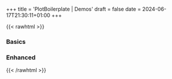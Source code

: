 +++
title = 'PlotBoilerplate | Demos'
draft = false
date = 2024-06-17T21:30:11+01:00
+++

{{< rawhtml >}}
<!-- Note: this document is generated by a bash script. Do not modify manually. -->

<h3>Basics</h3>
<div class="full-width align-center">
   <div class="demo-box-basic">
      <a class="no-decoration" href="/repo/demos/basic-BezierPath/index.html">
         <div style="background-image: url('https://plotboilerplate.io/repo/screenshots/screenshot-20200513-basic-bezierpath.png');"></div>
      </a>
   </div>
   <div class="demo-box-basic">
      <a class="no-decoration" href="/repo/demos/basic-Circle/index.html">
         <div style="background-image: url('https://plotboilerplate.io/repo/screenshots/screenshot-20200518-basic-circle.png');"></div>
      </a>
   </div>
   <div class="demo-box-basic">
      <a class="no-decoration" href="/repo/demos/basic-CircleSector/index.html">
         <div style="background-image: url('https://plotboilerplate.io/repo/screenshots/screenshot-20210110-0-circlesector.png');"></div>
      </a>
   </div>
   <div class="demo-box-basic">
      <a class="no-decoration" href="/repo/demos/basic-Line/index.html">
         <div style="background-image: url('https://plotboilerplate.io/repo/screenshots/screenshot-20200518-basic-line.png');"></div>
      </a>
   </div>
   <div class="demo-box-basic">
      <a class="no-decoration" href="/repo/demos/basic-PBImage/index.html">
         <div style="background-image: url('https://plotboilerplate.io/repo/screenshots/screenshot-20200518-basic-image.png');"></div>
      </a>
   </div>
   <div class="demo-box-basic">
      <a class="no-decoration" href="/repo/demos/basic-PBText/index.html">
         <div style="background-image: url('https://plotboilerplate.io/repo/screenshots/screenshot-20211124-basic-text.png');"></div>
      </a>
   </div>
   <div class="demo-box-basic">
      <a class="no-decoration" href="/repo/demos/basic-Polygon/index.html">
         <div style="background-image: url('https://plotboilerplate.io/repo/screenshots/screenshot-20210330-basic-polygon.png');"></div>
      </a>
   </div>
   <div class="demo-box-basic">
      <a class="no-decoration" href="/repo/demos/basic-Triangle/index.html">
         <div style="background-image: url('https://plotboilerplate.io/repo/screenshots/screenshot-20200518-basic-triangle.png');"></div>
      </a>
   </div>
   <div class="demo-box-basic">
      <a class="no-decoration" href="/repo/demos/basic-Vector/index.html">
         <div style="background-image: url('https://plotboilerplate.io/repo/screenshots/screenshot-20200518-basic-vector.png');"></div>
      </a>
   </div>
   <div class="demo-box-basic">
      <a class="no-decoration" href="/repo/demos/basic-VEllipse/index.html">
         <div style="background-image: url('https://plotboilerplate.io/repo/screenshots/screenshot-20200518-basic-vellipse.png');"></div>
      </a>
   </div>
   <div class="demo-box-basic">
      <a class="no-decoration" href="/repo/demos/basic-VEllipseSector/index.html">
         <div style="background-image: url('https://plotboilerplate.io/repo/screenshots/screenshot-20210324-basic-elliptic-sector.png');"></div>
      </a>
   </div>
   <div class="demo-box-basic">
      <a class="no-decoration" href="/repo/demos/basic-Vertex/index.html">
         <div style="background-image: url('https://plotboilerplate.io/repo/screenshots/screenshot-20200518-basic-vertex.png');"></div>
      </a>
   </div>
</div>
<h3>Enhanced</h3>
<div class="full-width align-center">
   <div class="demo-box">
      <a class="no-decoration" href="/repo/demos/00-simple/index.html">
         <div style="background-image: url('https://plotboilerplate.io/repo/screenshots/screenshot-20190220_3_simpledemo.png');"></div>
      </a>
   </div>
   <div class="demo-box">
      <a class="no-decoration" href="/repo/demos/01-image/index.html">
         <div style="background-image: url('https://plotboilerplate.io/repo/screenshots/preview-image-large.png');"></div>
      </a>
   </div>
   <div class="demo-box">
      <a class="no-decoration" href="/repo/demos/02-line-point-distance/index.html">
         <div style="background-image: url('https://plotboilerplate.io/repo/screenshots/screenshot-20190220_2_line-to-point.png');"></div>
      </a>
   </div>
   <div class="demo-box">
      <a class="no-decoration" href="/repo/demos/03-random-scripture/index.html">
         <div style="background-image: url('https://plotboilerplate.io/repo/screenshots/screenshot-20190117-0-random-scripture.png');"></div>
      </a>
   </div>
   <div class="demo-box">
      <a class="no-decoration" href="/repo/demos/04-vectorfield/index.html">
         <div style="background-image: url('https://plotboilerplate.io/repo/screenshots/screenshot-20190220_1_vectorfield.png');"></div>
      </a>
   </div>
   <div class="demo-box">
      <a class="no-decoration" href="/repo/demos/05-circumcircle-animation/index.html">
         <div style="background-image: url('https://plotboilerplate.io/repo/screenshots/screenshot-20190415_1_circumcircles.png');"></div>
      </a>
   </div>
   <div class="demo-box">
      <a class="no-decoration" href="/repo/demos/06-feigenbaum/index.html">
         <div style="background-image: url('https://plotboilerplate.io/repo/screenshots/screenshot-20181212_3_feigenbaum.png');"></div>
      </a>
   </div>
   <div class="demo-box">
      <a class="no-decoration" href="/repo/demos/07-voronoi-and-delaunay/index.html">
         <div style="background-image: url('https://plotboilerplate.io/repo/screenshots/screenshot-20190416_0_voronoi_delaunay.png');"></div>
      </a>
   </div>
   <div class="demo-box">
      <a class="no-decoration" href="/repo/demos/08-walking-triangles/index.html">
         <div style="background-image: url('https://plotboilerplate.io/repo/screenshots/screenshot-20190911_0_walking_triangles.png');"></div>
      </a>
   </div>
   <div class="demo-box">
      <a class="no-decoration" href="/repo/demos/09-circular-distance-graph/index.html">
         <div style="background-image: url('https://plotboilerplate.io/repo/screenshots/screenshot-20191218-circular-distance-walk.png');"></div>
      </a>
   </div>
   <div class="demo-box">
      <a class="no-decoration" href="/repo/demos/10-bezier-animation-gsap/index.html">
         <div style="background-image: url('https://plotboilerplate.io/repo/screenshots/screenshot-20191218-tweenmax-bezier-animation.png');"></div>
      </a>
   </div>
   <div class="demo-box">
      <a class="no-decoration" href="/repo/demos/11-bezier-perpendiculars/index.html">
         <div style="background-image: url('https://plotboilerplate.io/repo/screenshots/screenshot-20191218-bezier-perpendiculars.png');"></div>
      </a>
   </div>
   <div class="demo-box">
      <a class="no-decoration" href="/repo/demos/12-trace-bspline/index.html">
         <div style="background-image: url('https://plotboilerplate.io/repo/screenshots/screenshot-20191218-tracing-bsplines.png');"></div>
      </a>
   </div>
   <div class="demo-box">
      <a class="no-decoration" href="/repo/demos/13-lissajous/index.html">
         <div style="background-image: url('https://plotboilerplate.io/repo/screenshots/screenshot-20191229-lissajous.png');"></div>
      </a>
   </div>
   <div class="demo-box">
      <a class="no-decoration" href="/repo/demos/14-pursuit-curves/index.html">
         <div style="background-image: url('https://plotboilerplate.io/repo/screenshots/screenshot-20200114-pursuit-curves.png');"></div>
      </a>
   </div>
   <div class="demo-box">
      <a class="no-decoration" href="/repo/demos/15-leaf-venation-patterns/index.html">
         <div style="background-image: url('https://plotboilerplate.io/repo/screenshots/screenshot-20200317-leaf-venation-test.png');"></div>
      </a>
   </div>
   <div class="demo-box">
      <a class="no-decoration" href="/repo/demos/16-morley-trisectors/index.html">
         <div style="background-image: url('https://plotboilerplate.io/repo/screenshots/screenshot-20200317-morley-triangle.png');"></div>
      </a>
   </div>
   <div class="demo-box">
      <a class="no-decoration" href="/repo/demos/17-hobby-curves/index.html">
         <div style="background-image: url('https://plotboilerplate.io/repo/screenshots/screenshot-20200414-0-Hobby-and-cubic-spline-path.png');"></div>
      </a>
   </div>
   <div class="demo-box">
      <a class="no-decoration" href="/repo/demos/18-relative-neighbourhood-graph/index.html">
         <div style="background-image: url('https://plotboilerplate.io/repo/screenshots/screenshot-20200427-relative-neighbour-graph-urquhart.png');"></div>
      </a>
   </div>
   <div class="demo-box">
      <a class="no-decoration" href="/repo/demos/19-convex-polygon-incircle/index.html">
         <div style="background-image: url('https://plotboilerplate.io/repo/screenshots/screenshot-20200506-convex-polygon-incircle.png');"></div>
      </a>
   </div>
   <div class="demo-box">
      <a class="no-decoration" href="/repo/demos/20-pattern-gradient/index.html">
         <div style="background-image: url('https://plotboilerplate.io/repo/screenshots/screenshot-20200526-0-pattern-gradient.png');"></div>
      </a>
   </div>
   <div class="demo-box">
      <a class="no-decoration" href="/repo/demos/21-parquet-deformation/index.html">
         <div style="background-image: url('https://plotboilerplate.io/repo/screenshots/screenshot-20200622-0-parquet-transformation.png');"></div>
      </a>
   </div>
   <div class="demo-box">
      <a class="no-decoration" href="/repo/demos/22-threejs/index.html">
         <div style="background-image: url('https://plotboilerplate.io/repo/screenshots/screenshot-20201019-threejs-highres.png');"></div>
      </a>
   </div>
   <div class="demo-box">
      <a class="no-decoration" href="/repo/demos/23-bezier-point-distance/index.html">
         <div style="background-image: url('https://plotboilerplate.io/repo/screenshots/screenshot-20200724-0-bezier-point-distance.png');"></div>
      </a>
   </div>
   <div class="demo-box">
      <a class="no-decoration" href="/repo/demos/24-two-circles-radical-line/index.html">
         <div style="background-image: url('https://plotboilerplate.io/repo/screenshots/screenshot-20200907-circle-intersection-radical-line.png');"></div>
      </a>
   </div>
   <div class="demo-box">
      <a class="no-decoration" href="/repo/demos/25-multiple-circle-intersections/index.html">
         <div style="background-image: url('https://plotboilerplate.io/repo/screenshots/screenshot-20201029-0-multiple-circle-intersections-rainbow.png');"></div>
      </a>
   </div>
   <div class="demo-box">
      <a class="no-decoration" href="/repo/demos/26-girih/index.html">
         <div style="background-image: url('https://plotboilerplate.io/repo/screenshots/screenshot-20201101-0-girih-basic-tiles.png');"></div>
      </a>
   </div>
   <div class="demo-box">
      <a class="no-decoration" href="/repo/demos/27-polygon-intersection-greinerhormann/index.html">
         <div style="background-image: url('https://plotboilerplate.io/repo/screenshots/screenshot-20201130-0-polygon-intersection-greiner-hormann.png');"></div>
      </a>
   </div>
   <div class="demo-box">
      <a class="no-decoration" href="/repo/demos/28-draw-to-svg/index.html">
         <div style="background-image: url('https://plotboilerplate.io/repo/screenshots/screenshot-20210106-1-draw-svg.png');"></div>
      </a>
   </div>
   <div class="demo-box">
      <a class="no-decoration" href="/repo/demos/29-threejs-voronoi/index.html">
         <div style="background-image: url('https://plotboilerplate.io/repo/screenshots/screenshot-20210111-0-threejs-voronoi.png');"></div>
      </a>
   </div>
   <div class="demo-box">
      <a class="no-decoration" href="/repo/demos/30-function-plot/index.html">
         <div style="background-image: url('https://plotboilerplate.io/repo/screenshots/screenshot-20210203-0-function-plot-test.png');"></div>
      </a>
   </div>
   <div class="demo-box">
      <a class="no-decoration" href="/repo/demos/31-path-draw/index.html">
         <div style="background-image: url('https://plotboilerplate.io/repo/screenshots/screenshot-20210219-0-path-data-transformation.png');"></div>
      </a>
   </div>
   <div class="demo-box">
      <a class="no-decoration" href="/repo/demos/32-ellipse-to-bezier/index.html">
         <div style="background-image: url('https://plotboilerplate.io/repo/screenshots/screenshot-20210324-0-elliptic-sectors-to-bezier.png');"></div>
      </a>
   </div>
   <div class="demo-box">
      <a class="no-decoration" href="/repo/demos/33-depth-mesh/index.html">
         <div style="background-image: url('https://plotboilerplate.io/repo/screenshots/screenshot-20210414-0-rhombicdodecahedron.png');"></div>
      </a>
   </div>
   <div class="demo-box">
      <a class="no-decoration" href="/repo/demos/34-polynomial-interpolation/index.html">
         <div style="background-image: url('https://plotboilerplate.io/repo/screenshots/screenshot-20210531-polynom-interpolation.png');"></div>
      </a>
   </div>
   <div class="demo-box">
      <a class="no-decoration" href="/repo/demos/35-curvature-of-cubic-bezier/index.html">
         <div style="background-image: url('https://plotboilerplate.io/repo/screenshots/screenshot-20210531-0-curvature-of-cubic-bezier-curve.png');"></div>
      </a>
   </div>
   <div class="demo-box">
      <a class="no-decoration" href="/repo/demos/36-lightning-algorithm/index.html">
         <div style="background-image: url('https://plotboilerplate.io/repo/screenshots/screenshot-20211006-4-lightning-algorithm.png');"></div>
      </a>
   </div>
   <div class="demo-box">
      <a class="no-decoration" href="/repo/demos/37-conways-game-of-life/index.html">
         <div style="background-image: url('https://plotboilerplate.io/repo/screenshots/screenshot-20211108-1-conway.png');"></div>
      </a>
   </div>
   <div class="demo-box">
      <a class="no-decoration" href="/repo/demos/38-geometric-skeletonization/index.html">
         <div style="background-image: url('https://plotboilerplate.io/repo/screenshots/screenshot-20220110-0-polygon-skeletonization.png');"></div>
      </a>
   </div>
   <div class="demo-box">
      <a class="no-decoration" href="/repo/demos/39-bezierpath-to-polygon/index.html">
         <div style="background-image: url('https://plotboilerplate.io/repo/screenshots/screenshot-20220429-bezierpath-to-polygon.png');"></div>
      </a>
   </div>
   <div class="demo-box">
      <a class="no-decoration" href="/repo/demos/40-clipped-texture-draw/index.html">
         <div style="background-image: url('https://plotboilerplate.io/repo/screenshots/screenshot-20220428-texture-polygon-clipping.png');"></div>
      </a>
   </div>
   <div class="demo-box">
      <a class="no-decoration" href="/repo/demos/41-raindrops/index.html">
         <div style="background-image: url('https://plotboilerplate.io/repo/screenshots/screenshot-20220601-raindrops-1.png');"></div>
      </a>
   </div>
   <div class="demo-box">
      <a class="no-decoration" href="/repo/demos/42-hicks-hexagons/index.html">
         <div style="background-image: url('https://plotboilerplate.io/repo/screenshots/screenshot-20220607-0-Hicks-Hexagons.png');"></div>
      </a>
   </div>
   <div class="demo-box">
      <a class="no-decoration" href="/repo/demos/43-circle-packing/index.html">
         <div style="background-image: url('https://plotboilerplate.io/repo/screenshots/screenshot-20220927-0-circle-packing-all-intersections.png');"></div>
      </a>
   </div>
   <div class="demo-box">
      <a class="no-decoration" href="/repo/demos/44-truchet-tiles/index.html">
         <div style="background-image: url('https://plotboilerplate.io/repo/screenshots/screenshot-20221010-1-truchet-tiles-bright.png');"></div>
      </a>
   </div>
   <div class="demo-box">
      <a class="no-decoration" href="/repo/demos/45-bezier-curvature-animation/index.html">
         <div style="background-image: url('https://plotboilerplate.io/repo/screenshots/screenshot-20230123-0-curvature-bezier-path-animation.png');"></div>
      </a>
   </div>
   <div class="demo-box">
      <a class="no-decoration" href="/repo/demos/46-simple-audio-control/index.html">
         <div style="background-image: url('https://plotboilerplate.io/repo/screenshots/screenshot-20230201-synthesizer.png');"></div>
      </a>
   </div>
   <div class="demo-box">
      <a class="no-decoration" href="/repo/demos/47-closest-vector-projection-on-polygon/index.html">
         <div style="background-image: url('https://plotboilerplate.io/repo/screenshots/screenshot-20230926-0-polygon-line-intersections.png');"></div>
      </a>
   </div>
   <div class="demo-box">
      <a class="no-decoration" href="/repo/demos/48-contour-plot/index.html">
         <div style="background-image: url('https://plotboilerplate.io/repo/screenshots/screenshot-20231103-0-contour-plot.png');"></div>
      </a>
   </div>
   <div class="demo-box">
      <a class="no-decoration" href="/repo/demos/49-polygon-inside-polygon/index.html">
         <div style="background-image: url('https://plotboilerplate.io/repo/screenshots/screenshot-20231124-0-polygon-inside-polygon-check.png');"></div>
      </a>
   </div>
   <div class="demo-box">
      <a class="no-decoration" href="/repo/demos/50-reuleaux-polygons/index.html">
         <div style="background-image: url('https://plotboilerplate.io/repo/screenshots/screenshot-20240130-0-reuleaux.png');"></div>
      </a>
   </div>
   <div class="demo-box">
      <a class="no-decoration" href="/repo/demos/51-polygons-with-rounded-edges/index.html">
         <div style="background-image: url('https://plotboilerplate.io/repo/screenshots/screenshot-20240206-0-polygons-with-round-edges.png');"></div>
      </a>
   </div>
   <div class="demo-box">
      <a class="no-decoration" href="/repo/demos/52-metacircles/index.html">
         <div style="background-image: url('https://plotboilerplate.io/repo/screenshots/screenshot-20240226-1-metaballs.png');"></div>
      </a>
   </div>
   <div class="demo-box">
      <a class="no-decoration" href="/repo/demos/53-circle-sector-intersections/index.html">
         <div style="background-image: url('https://plotboilerplate.io/repo/screenshots/screenshot-20240309-0-circle-sector-intersections.png');"></div>
      </a>
   </div>
   <div class="demo-box">
      <a class="no-decoration" href="/repo/demos/extended-arrows/index.html">
         <div style="background-image: url('https://plotboilerplate.io/repo/screenshots/screenshot-20230929-0-extented-arrow-demo.png');"></div>
      </a>
   </div>
   <div class="demo-box">
      <a class="no-decoration" href="/repo/demos/extended-bezier-trim/index.html">
         <div style="background-image: url('https://plotboilerplate.io/repo/screenshots/screenshot-20231007-0-trim-bezier-curves.png');"></div>
      </a>
   </div>
   <div class="demo-box">
      <a class="no-decoration" href="/repo/demos/extended-circle-line-intersection/index.html">
         <div style="background-image: url('https://plotboilerplate.io/repo/screenshots/screenshot-20220910-extended-circle-line-intersection.png');"></div>
      </a>
   </div>
   <div class="demo-box">
      <a class="no-decoration" href="/repo/demos/extended-dashed-lines/index.html">
         <div style="background-image: url('https://plotboilerplate.io/repo/screenshots/screenshot-20231007-0-dashed-lines.png');"></div>
      </a>
   </div>
   <div class="demo-box">
      <a class="no-decoration" href="/repo/demos/extended-elliptic-conversion/index.html">
         <div style="background-image: url('https://plotboilerplate.io/repo/screenshots/screenshot-20230103-0-extended-elliptic-conversion.png');"></div>
      </a>
   </div>
   <div class="demo-box">
      <a class="no-decoration" href="/repo/demos/extended-svg-path-import/index.html">
         <div style="background-image: url('https://plotboilerplate.io/repo/screenshots/screenshot-20230103-svg-path-import-logo.png');"></div>
      </a>
   </div>
   <div class="demo-box">
      <a class="no-decoration" href="/repo/demos/extended-vector-orthogonal/index.html">
         <div style="background-image: url('https://plotboilerplate.io/repo/screenshots/screenshot-20221025-0-orthogonal-vector.png');"></div>
      </a>
   </div>
   <div class="demo-box">
      <a class="no-decoration" href="/repo/demos/extended-vertexset/index.html">
         <div style="background-image: url('https://plotboilerplate.io/repo/screenshots/screenshot-20220429-extended-vertexset.png');"></div>
      </a>
   </div>
</div>
{{< /rawhtml >}}
